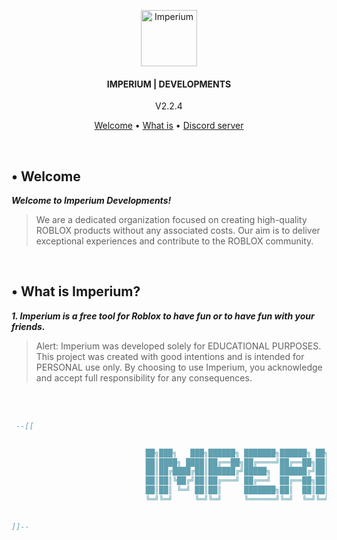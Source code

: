 <!-- 

	~> If you see this don't forget to follow me before skid <3

-->

<p align="center">
	<a href="https://discord.gg/sH5Mh2XfPC"><img src=".assets/icon.ico" alt="Imperium" height="90" /></a>
</p>

<h4 align="center">IMPERIUM | DEVELOPMENTS</h4>
<p align="center">
	V2.2.4
</p>

<p align="center">
  <a href="#-welcome">Welcome</a> •
  <a href="#-what-is-imperium">What is</a> •
	<a href="https://discord.gg/sH5Mh2XfPC">Discord server</a>
</p>
<br/>


## • Welcome

**_Welcome to Imperium Developments!_**
> We are a dedicated organization focused on creating high-quality ROBLOX products without any associated costs. Our aim is to deliver exceptional experiences and contribute to the ROBLOX community.

<br>

## • What is Imperium?

**_1. Imperium is a free tool for Roblox to have fun or to have fun with your friends._**
> Alert: Imperium was developed solely for EDUCATIONAL PURPOSES. This project was created with good intentions and is intended for PERSONAL use only. By choosing to use Imperium, you acknowledge and accept full responsibility for any consequences.

<br><br>

```lua
 --[[


                              ██╗███╗   ███╗██████╗ ███████╗██████╗ ██╗██╗   ██╗███╗   ███╗
                              ██║████╗ ████║██╔══██╗██╔════╝██╔══██╗██║██║   ██║████╗ ████║
                              ██║██╔████╔██║██████╔╝█████╗  ██████╔╝██║██║   ██║██╔████╔██║
                              ██║██║╚██╔╝██║██╔═══╝ ██╔══╝  ██╔══██╗██║██║   ██║██║╚██╔╝██║
                              ██║██║ ╚═╝ ██║██║     ███████╗██║  ██║██║╚██████╔╝██║ ╚═╝ ██║
                              ╚═╝╚═╝     ╚═╝╚═╝     ╚══════╝╚═╝  ╚═╝╚═╝ ╚═════╝ ╚═╝     ╚═╝
                                                                             [DISCONTINUED]

]]--
```

